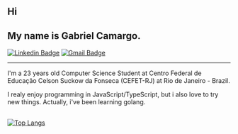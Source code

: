 <style>
    #top-languages-container {
        margin: 30px 0 0 0;
    }

</style>
## **Hi**

## **My name is Gabriel Camargo.** ##
[![Linkedin Badge](https://img.shields.io/badge/-LinkedIn-000?style=flat-square&logo=Linkedin&logoColor=white&link=https://www.linkedin.com/in/gabrielr-camargo/)](https://www.linkedin.com/in/gabrielr-camargo/)
[![Gmail Badge](https://img.shields.io/badge/grocre@gmail.com-000??style=flat-square&logo=Gmail&logoColor=white&link=mailto:grocre@gmail.com)](mailto:grocre@gmail.com)
***

I'm a 23 years old Computer Science Student at Centro Federal de Educação Celson Suckow da Fonseca (CEFET-RJ) at Rio de Janeiro - Brazil.  

I realy enjoy programming in JavaScript/TypeScript, but i also love to try new things. Actually, i've been learning golang.


<div id="top-languages-container">

[![Top Langs](https://github-readme-stats.vercel.app/api/top-langs/?username=grocre&hide=jupyter%20Notebook,CSS,html,SCSS&theme=prussian)](https://github.com/anuraghazra/github-readme-stats)

</div>



